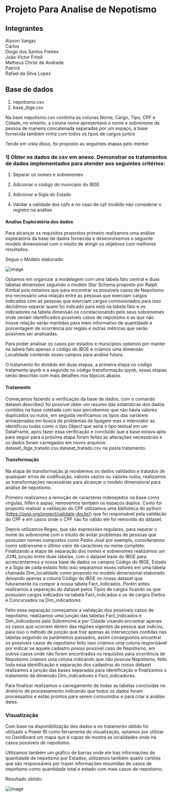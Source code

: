 # Projeto Para Analise de Nepotismo

## Integrantes

Alyson Vargas \
Carlos\
Diogo dos Santos Freires\
João Victor Fritoli\
Matheus Christ de Andrade\
Patrick\
Rafael da Silva Lopes


## Base de dados 

1. nepotismo.csv
2. base_ibge.csv

Na base nepotismo.csv continha as colunas Nome, Cargo, Tipo, CPF e Cidade, no entanto, a coluna nome apresentava o nome e sobrenome da pessoa de maneira concatenada separadas por um espaço, a base fornecida também vinha com todos os tipos de cargos juntos

Tendo em vista disso, foi proposto as seguintes etapas pelo mentor

### 1) Obter os dados de csv em anexo. Demonstrar os tratamentos de dados implementados para atender aos seguintes critérios:

1. Separar os nomes e sobrenomes

2. Adicionar o código do municipio do IBGE 

3. Adicionar a Sigla do Estado

4. Validar a validade dos cpfs e no caso de cpf inválido não considerar o registro na análise

#### Analise Exploratória dos dados

Para alcançar os requisitos propostos primeiro realizamos uma análise exploratória da base de dados fornecida e desenvolvemos o seguinte modelo dimensional com o intuito de atingir os objetivos com melhores resultados.

Segue o Modelo elaborado:

![image](https://user-images.githubusercontent.com/62062407/206534127-637a0763-a866-4755-b2c8-b206ef5250bd.png)

Optamos em organizar a modelagem com uma tabela fato central e duas tabelas dimensões seguindo o modelo Star Schema proposto por Ralph Kimbal pois notamos que para encontrar os possíveis casos de Nepotismo era necessário uma relação entre as pessoas que exerciam cargos indicados com as pessoas que exerciam cargos comissionados para isso decidimos separar quem foi indicado para está na tabela fato e os indicadores na tabela dimensão os correlacionando pelo seus sobrenomes onde seriam identificados possíveis casos de nepotismo e as que não houve relação serão mantidas para meio informativo de quantidade e porcentagem de ocorrência por região e outras métricas que serão possíveis ser analisadas.

Para poder analisar os casos por estados e municípios optamos por manter na tabela fato apenas o código do IBGE e criamos uma dimensão Localidade contendo esses campos para análise futura.

O tratamento foi dividido em duas etapas, a primeira etapa no código tratamento.ipynb e a segunda no código transformação.ipynb, essas etapas serão descritas com mais detalhes nos tópicos abaixo.

#### Tratamento

Começamos fazendo a verificação da base de dados, com o comando dataset.describe() foi possível obter um resumo das estatísticas dos dados contidos na base coletada com isso percebemos que não havia valores duplicados ou nulos, em seguida verificamos os tipos das variáveis armazenadas em busca de problemas de tipagem mas o interorator as identificou todas como o tipo Object que seria o tipo textual em um DataFrame, após fazer essa verificação e concluído que a base estava apta para seguir para a próxima etapa foram feitas as alterações necessárias e os dados foram carregados em novos arquivos: dataset_ibge_tratado.csv,dataset_tratado.csv na pasta tratamento.

#### Transformação

Na etapa de transformação já recebemos os dados validados e tratados de quaisquer erros de codificação, valores vazios ou valores nulos, realizamos as transformações necessárias para alcançar o modelo dimensional para análise de nepotismo.

Primeiro realizamos a remoção de caracteres indesejados na base como virgulas, hífen e aspas, removemos também os espaços duplos. Como foi proposto realizar a validação do CPF utilizamos uma biblioteca do python (https://pypi.org/project/validate-docbr/) que foi responsável pela validação do CPF e em casos onde o CPF não foi válido ele foi removido do dataset.

Depois utilizamos Regex, que são expressões regulares, para separar o nome do sobrenome com o intuito de evitar problemas de pessoas que possuíam nomes compostos como Pedro José por exemplo, consideramos como sobrenome o último valor de caracteres no nome completo. Finalizando a etapa de separação dos nomes e sobrenomes realizamos um JOIN, junção entre duas tabelas, com o dataset base do IBGE para acrescentarmos a nossa base de dados os campos Código do IBGE, Estado e a Sigla de cada estado feito isso separamos esses valores em uma tabela chamada Dim_localidade como proposto no modelo dimensional elaborado deixando apenas a coluna Código do IBGE no nosso dataset que futuramente irá compor a nossa tabela Fact_indicados. Porém antes realizamos a separação do dataset pelos Tipos de cargos ficando os que possuíam cargos indicados na tabela Fact_indicados e os de cargos Eleitos e Concursados na Dim_indicadores.

Feito essa separação começamos a validação dos possíveis casos de nepotismo, realizamos uma junção das tabelas Fact_indicados e Dim_indicadores pelo Sobrenome e por Cidade visando encontrar apenas os casos que ocorrem dentro das regiões vigentes da pessoa que indicou, para isso o método de junção que traz apenas as intersecções contidas nas tabelas seguindo os parâmetros passados, assim conseguimos encontrar os possíveis casos de nepotismo feito isso criamos uma coluna responsável por indicar se aquele cadastro possui possível caso de Nepotismo, em outros casos onde não foram encontrados os requisitos para ocorrência de Nepotismo criamos uma coluna indicando que não possuía Nepotismo, feito toda essa identificação e separação dos cadastros do nosso dataset realizamos a junção das bases separadas para identificação e finalizamos o tratamento da dimensão Dim_indicadores e Fact_indicadores. 

Para finalizar realizamos o carregamento de todas as tabelas concluídas no diretório de processamento indicando que todos os dados foram processados e estão prontos para serem consumidos e para criar a análise deles.

### Visualização 

Com base na disponibilização dos dados e no tratamento obtido foi utilizado o Power BI como ferramenta de visualização, optamos por utilizar no DashBoard um mapa que é capaz de mostra as localidades onde há casos possíveis de nepotismo.

Utilizamos também um gráfico de barras onde ele traz informações de quantidade de nepotismo por Estados, utilizamos também quatro cartões que são responsáveis por trazer informações resumidas de casos de nepotismo como quantidade total e estado com mais casos de nepotismo.

Resultado obtido: 

![image](https://user-images.githubusercontent.com/70177188/207368747-68308966-af8b-40ef-a654-20013c57040d.png)

